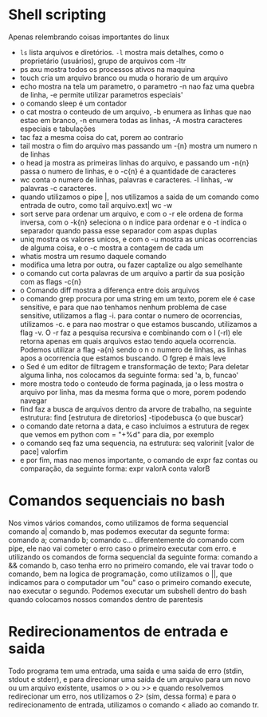 # Shell scripting

<!-- Principais comandos linux -->
Apenas relembrando coisas importantes do linux
- `ls` lista arquivos e diretórios. `-l` mostra mais detalhes, como o proprietário (usuários), grupo de arquivos com -ltr
- ps axu mostra todos os processos ativos na maquina
- touch cria um arquivo branco ou muda o horario de um arquivo
- echo mostra na tela um parametro, o parametro -n nao faz uma quebra de linha, -e permite utilizar parametros especiais'
- o comando sleep é um contador
- o cat mostra o conteudo de um arquivo, -b enumera as linhas que nao estao em branco, -n enumera todas as linhas, -A mostra caracteres especiais e tabulações
- tac faz a mesma coisa do cat, porem ao contrario
- tail mostra o fim do arquivo mas passando um -{n} mostra um numero n de linhas
- o head ja mostra as primeiras linhas do arquivo, e passando um -n{n} passa o numero de linhas, e o -c{n} é a quantidade de caracteres
- wc conta o numero de linhas, palavras e caracteres. -l linhas, -w palavras -c caracteres.
- quando utilizamos o pipe |, nos utilizamos a saida de um comando como entrada de outro, como tail arquivo.ext| wc -w
- sort serve para ordenar um arquivo, e com o -r ele ordena de forma inversa, com o -k{n} seleciona o n indice para ordenar e o -t indica o separador quando passa esse separador com aspas duplas
- uniq mostra os valores unicos, e com o -u mostra as unicas ocorrencias de alguma coisa, e o -c mostra a contagem de cada um 
- whatis mostra um resumo daquele comando
- modifica uma letra por outra, ou fazer captalize ou algo semelhante
- o comando cut corta palavras de um arquivo a partir da sua posição com as flags -c{n}
- o Comando diff mostra a diferença entre dois arquivos
- o comando grep procura por uma string em um texto, porem ele é case sensitive, e para que nao tenhamos nenhum problema de case sensitive, utilizamos a flag -i. para contar o numero de ocorrencias, utilizamos -c. e para nao mostrar o que estamos buscando, utilizamos a flag -v. O -r faz a pesquisa recursiva e combinando com o l (-rl) ele retorna apenas em quais arquivos estao tendo aquela ocorrencia. Podemos utilizar a flag -a{n} sendo o n o numero de linhas, as linhas apos a ocorrencia que estamos buscando. O fgrep é mais leve
- o Sed é um editor de filtragem e transformação de texto; Para deletar alguma linha, nos colocamos da seguinte forma: sed 'a, b, funcao' <nome do arquivo>
- more <nome do arquivo> mostra todo o conteudo de forma paginada, ja o less <nomedoarquivo> mostra o arquivo por linha, mas da mesma forma que o more, porem podendo navegar
- find faz a busca de arquivos dentro da arvore de trabalho, na seguinte estrutura: find [estrutura de diretorios]  -tipodebusca {o que buscar}
- o comando date retorna a data, e caso incluimos a estrutura de regex que vemos em python com = "+%d" para dia, por exemplo
- o comando seq faz uma sequencia, na estrutura: seq valorinit [valor de pace] valorfim
- e por fim, mas nao menos importante, o comando de expr faz contas ou comparação, da seguinte forma: expr valorA conta valorB


<!-- fim dos comandos básicos -->
# Comandos sequenciais no bash

Nos vimos vários comandos, como utilizamos de forma sequencial comando a| comando b, mas podemos executar da segunte forma: comando a; comando b; comando c...
diferentemente do comando com pipe, ele nao vai cometer o erro caso o primeiro executar com erro. e utilizando os comandos de forma sequencial da seguinte forma: comando a && comando b, caso tenha erro no primeiro comando, ele vai travar todo o comando, bem na logica de programação, como utilizamos o ||, que indicamos para o computador um "ou"
caso o primeiro comando execute, nao executar o segundo. Podemos executar um subshell dentro do bash quando colocamos nossos comandos dentro de parentesis

# Redirecionamentos de entrada e saida
Todo programa tem uma entrada, uma saida e uma saida de erro (stdin, stdout e stderr), e para direcionar uma saida de um arquivo para um novo ou um arquivo existente, usamos o > ou >> e quando resolvemos redirecionar um erro, nos utilizamos o 2> (sim, dessa forma) e para o redirecionamento de entrada, utilizamos o comando < aliado ao comando tr.

# 